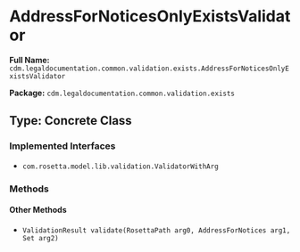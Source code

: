 # AddressForNoticesOnlyExistsValidator

**Full Name:** `cdm.legaldocumentation.common.validation.exists.AddressForNoticesOnlyExistsValidator`

**Package:** `cdm.legaldocumentation.common.validation.exists`

## Type: Concrete Class

### Implemented Interfaces

- `com.rosetta.model.lib.validation.ValidatorWithArg`

### Methods

#### Other Methods

- `ValidationResult validate(RosettaPath arg0, AddressForNotices arg1, Set arg2)`

